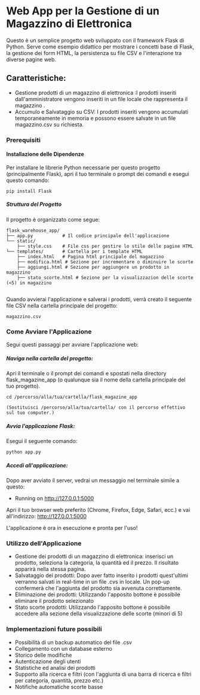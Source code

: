 # Web App per la Gestione di un Magazzino di Elettronica
Questo è un semplice progetto web sviluppato con il framework Flask di Python. Serve come esempio didattico per mostrare i concetti base di Flask, la gestione dei form HTML, la persistenza su file CSV e l'interazione tra diverse pagine web.

## Caratteristiche:
- Gestione prodotti di un magazzino di elettronica :I prodotti inseriti dall'amministratore vengono inseriti in un file locale che rappresenta il magazzino  .
- Accumulo e Salvataggio su CSV: I prodotti inseriti vengono accumulati temporaneamente in memoria e possono essere salvate in un file magazzino.csv su richiesta.

### Prerequisiti


#### Installazione delle Dipendenze
Per installare le librerie Python necessarie per questo progetto (principalmente Flask), apri il tuo terminale o prompt dei comandi e esegui questo comando:


````
pip install Flask
````
##### Struttura del Progetto

Il progetto è organizzato come segue:
````
flask_warehouse_app/
├── app.py           # Il codice principale dell'applicazione
└── static/
    ├── style.css    # File css per gestire lo stile delle pagine HTML
└── templates/       # Cartella per i template HTML
    ├── index.html   # Pagina html principale del magazzino
    ├── modifica.html # Sezione per incrementare o diminuire le scorte
    ├── aggiungi.html # Sezione per aggiungere un prodotto in magazzino
    ├── stato_scorte.html # Sezione per la visualizzazion delle scorte (<5) in magazzino 
    
````

Quando avvierai l'applicazione e salverai i prodotti, verrà creato il seguente file CSV nella cartella principale del progetto:

``
magazzino.csv
``

### Come Avviare l'Applicazione
Segui questi passaggi per avviare l'applicazione web:

##### Naviga nella cartella del progetto:
Apri il terminale o il prompt dei comandi e spostati nella directory flask_magazine_app (o qualunque sia il nome della cartella principale del tuo progetto).

````
cd /percorso/alla/tua/cartella/flask_magazine_app

(Sostituisci /percorso/alla/tua/cartella/ con il percorso effettivo sul tuo computer.)
````
##### Avvia l'applicazione Flask:
Esegui il seguente comando:

````
python app.py
````
##### Accedi all'applicazione:
Dopo aver avviato il server, vedrai un messaggio nel terminale simile a questo:

 * Running on http://127.0.0.1:5000


Apri il tuo browser web preferito (Chrome, Firefox, Edge, Safari, ecc.) e vai all'indirizzo:
http://127.0.0.1:5000

L'applicazione è ora in esecuzione e pronta per l'uso!

### Utilizzo dell'Applicazione

- Gestione dei prodotti di un magazzino di elettronica: inserisci un prodotto, seleziona la categoria, la quantità ed il prezzo. Il risultato apparirà nella stessa pagina.
- Salvataggio dei prodotti: Dopo aver fatto inserito i prodotti quest'ultimi verranno salvati in real-time in un file .cvs in locale. Un pop-up confermerà che l'aggiunta del prodotto sia avvenuta correttamente.
- Eliminazione dei prodotti: Utilizzando l'apposito bottone è possibile eliminare il prodotto selezionato
- Stato scorte prodotti: Utilizzando l'apposito bottone è possibile accedere alla sezione della visualizzazione delle scorte (minori di 5)

### Implementazioni future possibili

- Possibilità di un backup automatico del file .csv
- Collegamento con un database esterno
- Storico delle modifiche
- Autenticazione degli utenti
- Statistiche ed analisi dei prodotti
- Supporto alla ricerca e filtri (con l'aggiunta di una barra di ricerca e filtri per categoria, quantità, prezzo etc.)
- Notifiche automatiche scorte basse
